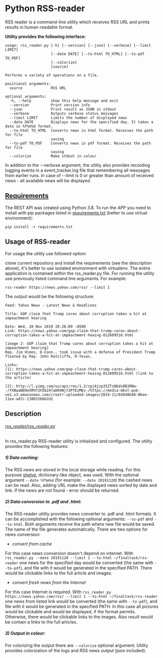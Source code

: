# Python RSS-reader
RSS reader is a command-line utility which receives RSS URL and prints results in human-readable format.

**Utility provides the following interface:**

```
usage: rss_reader.py [-h] [--version] [--json] [--verbose] [--limit LIMIT]
                     [--date DATE] [--to-html TO_HTML] [--to-pdf TO_PDF]
                     [--colorize]
                     [source]

Performs a variety of operations on a file.

positional arguments:
  source             RSS URL

optional arguments:
  -h, --help         show this help message and exit
  --version          Print version info
  --json             Print result as JSON in stdout
  --verbose          Outputs verbose status messages
  --limit LIMIT      Limits the number of displayed news
  --date DATE        Displays news for the specified day. It takes a date in %Y%m%d format.
  --to-html TO_HTML  Converts news in html format. Receives the path for file
                     saving
  --to-pdf TO_PDF    Converts news in pdf format. Receives the path for file
                     saving
  --colorize         Make stdout in colour
```

In addition to the --verbose argument, the utility also provides recording logging events in a event_tracker.log file that remembering all messages from earlier runs.
In case of --limit is 0 or greater than amount of received news - all available news will be displayed.



## [Requirements](https://github.com/brechka/FinalTaskRssParser/blob/master/final_task/rss_reader/requirements.txt)

The REST API was created using Python 3.8. To run the APP you need to install with pip packages listed in [requirements.txt](https://github.com/brechka/FinalTaskRssParser/blob/master/final_task/rss_reader/requirements.txt) 
(better to use virtual environment):

```
pip install -r requirements.txt
```



## Usage of RSS-reader

For usage the utility use followed option:

clone current repository and install the requirements (see the description above), it's better to use isolated environment with virtualenv. 
The entire application is contained within the rss_reader.py file. For running the utility use previously listed command line arguments. For example:

```
rss-reader https://news.yahoo.com/rss/ --limit 1
```

The output would be the following structure:

```
Feed: Yahoo News - Latest News & Headlines

Title: GOP claim that Trump cares about corruption takes a hit at impeachment hearing

Date: Wed, 20 Nov 2019 20:26:09 -0500
Link: https://news.yahoo.com/gop-claim-that-trump-cares-about-corruption-takes-a-hit-at-impeachment-heaing-012609516.html

[image 2: GOP claim that Trump cares about corruption takes a hit at impeachment hearing]
Rep. Jim Himes, D-Conn., took issue with a defense of President Trump floated by Rep. John Ratcliffe, R-Texas.

Links:
[1]: https://news.yahoo.com/gop-claim-that-trump-cares-about-corruption-takes-a-hit-at-impeachment-heaing-012609516.html (link to the article)

[2]: http://l.yimg.com/uu/api/res/1.2/cpj4jzp35ZTzQ6ds8B1M0w--/YXBwaWQ9eXRhY2h5b247aD04Njt3PTEzMDs-/https://media-mbst-pub-ue1.s3.amazonaws.com/creatr-uploaded-images/2019-11/64948b40-0bee-11ea-ad7c-1300326b62d1
```



## Description

###### [rss_reader/rss_reader.py](https://github.com/brechka/FinalTaskRssParser/blob/master/final_task/rss_reader/rss_reader.py)

In rss_reader.py RSS-reader utility is initialized and configured. The utility provides the following features:

##### 1) *Data caching:*

The RSS news are stored in the local storage while reading. For this purpose [shelve](https://docs.python.org/3/library/shelve.html), dictionary-like object, was used.
With the optional argument ```--date %Y%m%d``` (for example: ```--date 20191120```) the cashed news can be read. Also, adding URL make the displayed news sorted by date and link. 
If the news are not found - error should be returned.

##### 2) *Data conversion to .pdf and .html:*

The RSS-reader utility provides news converter to .pdf and .html formats. It can be accomplished with the following optional arguments: ```--to-pdf``` and ```--to-html```.
Both arguments receive the path where new file would be saved. The name of the file generates automatically.
There are two options for news conversion:

- *convert from cache*

For this case news conversion doesn't depend on internet. With ```rss_reader.py --date 20191120 --limit 1 --to-html ~/finaltask/rss-reader``` one news for the specified day would be converted (the same with ```--to-pdf```), and file with it would be generated in the specified PATH.
There would be clickable links to the full article and images.

- *convert fresh news from the Internet*

For this case Internet is required. With ```rss_reader.py https://news.yahoo.com/rss/ --limit 1 --to-html ~/finaltask/rss-reader``` one news from listed link would be converted (the same with ```--to-pdf```), and file with it would be generated in the specified PATH.
In this case all pictures would be clickable and would be displayed, if the format permits. Otherwise, there would be clickable links to the images. Also result would be contain a links to the full articles.

##### 3) *Output in colour:*

For colorizing the output there are ```--colorize``` optional argument. Utility provides colorization of the logs and RSS news output (json included).